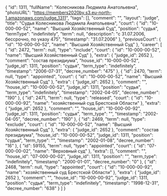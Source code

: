 {
    "id": 1311,
    "fullName": "Колесникова Людмила Анатольевна",
    "photoURL": "https://members2020by.s3.eu-north-1.amazonaws.com/judge_1311",
    "tags": [],
    "comment": "",
    "layout": "judge",
    "title": "Судья Колесникова Людмила Анатольевна",
    "court": {
        "id": "10-000-00-52",
        "name": "Высший Хозяйственный Суд",
        "position": "судья",
        "termType": "indefinitely",
        "term": null,
        "description": "c 31.07.2006, бессрочно, по указу 475",
        "timestamp": "31.07.2006"
    },
    "previousCourt": {
        "id": "10-000-00-52",
        "name": "Высший Хозяйственный Суд"
    },
    "career": [
        {
            "id": 2472,
            "term": null,
            "type": "include",
            "court": {
                "id": "10-000-00-52",
                "name": "Высший Хозяйственный Суд"
            },
            "extra": {
                "judge_id": 2652
            },
            "comment": "состав президиума",
            "house_id": "10-000-00-52",
            "judge_id": 1311,
            "position": "судья",
            "term_type": "indefinitely",
            "timestamp": "2006-07-31",
            "decree_number": "475"
        },
        {
            "id": 2470,
            "term": null,
            "type": "appointed",
            "court": {
                "id": "10-000-00-52",
                "name": "Высший Хозяйственный Суд"
            },
            "extra": {
                "judge_id": 2652
            },
            "comment": "",
            "house_id": "10-000-00-52",
            "judge_id": 1311,
            "position": "судья",
            "term_type": "indefinitely",
            "timestamp": "2002-04-05",
            "decree_number": "190"
        },
        {
            "id": 2471,
            "term": null,
            "type": "released",
            "court": {
                "id": "10-000-00-92",
                "name": "хозяйственный суд Брестской Области"
            },
            "extra": {
                "judge_id": 2652
            },
            "comment": "",
            "house_id": "10-000-00-92",
            "judge_id": 1311,
            "position": "судья",
            "term_type": "",
            "timestamp": "2002-04-05",
            "decree_number": "190"
        },
        {
            "id": 2469,
            "term": null,
            "type": "exclude",
            "court": {
                "id": "10-000-00-52",
                "name": "Высший Хозяйственный Суд"
            },
            "extra": {
                "judge_id": 2652
            },
            "comment": "состав президиума",
            "house_id": "10-000-00-52",
            "judge_id": 1311,
            "position": "судья",
            "term_type": "",
            "timestamp": "2002-01-08",
            "decree_number": "16"
        },
        {
            "id": 59155,
            "term": null,
            "type": "appointed",
            "court": {
                "id": "07-000-00-02",
                "name": "Верховный суд"
            },
            "extra": [],
            "comment": "",
            "house_id": "07-000-00-02",
            "judge_id": 1311,
            "position": "",
            "term_type": "indefinitely",
            "timestamp": "2000-01-01",
            "decree_number": "0"
        },
        {
            "id": 2468,
            "term": null,
            "type": "appointed",
            "court": {
                "id": "10-000-00-92",
                "name": "хозяйственный суд Брестской Области"
            },
            "extra": {
                "judge_id": 2652
            },
            "comment": "",
            "house_id": "10-000-00-92",
            "judge_id": 1311,
            "position": "судья",
            "term_type": "indefinitely",
            "timestamp": "1998-12-31",
            "decree_number": "638"
        }
    ]
}